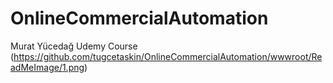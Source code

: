 # OnlineCommercialAutomation
Murat Yücedağ Udemy Course
(https://github.com/tugcetaskin/OnlineCommercialAutomation/wwwroot/ReadMeImage/1.png)
